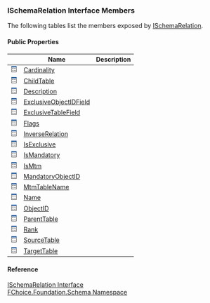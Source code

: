 ﻿### ISchemaRelation Interface Members

The following tables list the members exposed by [ISchemaRelation](fcSDK~FChoice.Foundation.Schema.ISchemaRelation.md).

#### Public Properties

|   | Name | Description |
| --- | --- | --- |
| ![ Property](dotnetimages/Property.png) | [Cardinality](fcSDK~FChoice.Foundation.Schema.ISchemaRelation~Cardinality.md) |   |
| ![ Property](dotnetimages/Property.png) | [ChildTable](fcSDK~FChoice.Foundation.Schema.ISchemaRelation~ChildTable.md) |   |
| ![ Property](dotnetimages/Property.png) | [Description](fcSDK~FChoice.Foundation.Schema.ISchemaRelation~Description.md) |   |
| ![ Property](dotnetimages/Property.png) | [ExclusiveObjectIDField](fcSDK~FChoice.Foundation.Schema.ISchemaRelation~ExclusiveObjectIDField.md) |   |
| ![ Property](dotnetimages/Property.png) | [ExclusiveTableField](fcSDK~FChoice.Foundation.Schema.ISchemaRelation~ExclusiveTableField.md) |   |
| ![ Property](dotnetimages/Property.png) | [Flags](fcSDK~FChoice.Foundation.Schema.ISchemaRelation~Flags.md) |   |
| ![ Property](dotnetimages/Property.png) | [InverseRelation](fcSDK~FChoice.Foundation.Schema.ISchemaRelation~InverseRelation.md) |   |
| ![ Property](dotnetimages/Property.png) | [IsExclusive](fcSDK~FChoice.Foundation.Schema.ISchemaRelation~IsExclusive.md) |   |
| ![ Property](dotnetimages/Property.png) | [IsMandatory](fcSDK~FChoice.Foundation.Schema.ISchemaRelation~IsMandatory.md) |   |
| ![ Property](dotnetimages/Property.png) | [IsMtm](fcSDK~FChoice.Foundation.Schema.ISchemaRelation~IsMtm.md) |   |
| ![ Property](dotnetimages/Property.png) | [MandatoryObjectID](fcSDK~FChoice.Foundation.Schema.ISchemaRelation~MandatoryObjectID.md) |   |
| ![ Property](dotnetimages/Property.png) | [MtmTableName](fcSDK~FChoice.Foundation.Schema.ISchemaRelation~MtmTableName.md) |   |
| ![ Property](dotnetimages/Property.png) | [Name](fcSDK~FChoice.Foundation.Schema.ISchemaRelation~Name.md) |   |
| ![ Property](dotnetimages/Property.png) | [ObjectID](fcSDK~FChoice.Foundation.Schema.ISchemaRelation~ObjectID.md) |   |
| ![ Property](dotnetimages/Property.png) | [ParentTable](fcSDK~FChoice.Foundation.Schema.ISchemaRelation~ParentTable.md) |   |
| ![ Property](dotnetimages/Property.png) | [Rank](fcSDK~FChoice.Foundation.Schema.ISchemaRelation~Rank.md) |   |
| ![ Property](dotnetimages/Property.png) | [SourceTable](fcSDK~FChoice.Foundation.Schema.ISchemaRelation~SourceTable.md) |   |
| ![ Property](dotnetimages/Property.png) | [TargetTable](fcSDK~FChoice.Foundation.Schema.ISchemaRelation~TargetTable.md) |   |





#### Reference

[ISchemaRelation Interface](fcSDK~FChoice.Foundation.Schema.ISchemaRelation.md)  
[FChoice.Foundation.Schema Namespace](fcSDK~FChoice.Foundation.Schema_namespace.md)